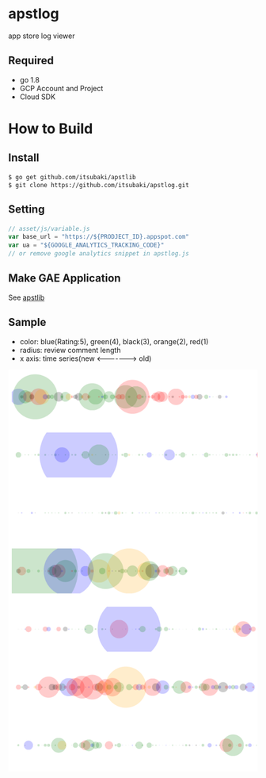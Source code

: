 # apstlog
app store log viewer

## Required

- go 1.8
- GCP Account and Project
- Cloud SDK

# How to Build

## Install

```console
$ go get github.com/itsubaki/apstlib
$ git clone https://github.com/itsubaki/apstlog.git
```

## Setting

```javascript
// asset/js/variable.js
var base_url = "https://${PRODJECT_ID}.appspot.com"
var ua = "${GOOGLE_ANALYTICS_TRACKING_CODE}"
// or remove google analytics snippet in apstlog.js
```

## Make GAE Application

See [apstlib](https://github.com/itsubaki/apstlib.git)

## Sample

 - color: blue(Rating:5), green(4), black(3), orange(2), red(1)
 - radius: review comment length
 - x axis: time series(new <-------> old)


![](./sample.png)
